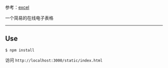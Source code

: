 参考：[excel](http://www.liaoxuefeng.com/wiki/001434446689867b27157e896e74d51a89c25cc8b43bdb3000/0014757971662334e405bae72894f5c88a4bc75d01406da000)

一个简易的在线电子表格

----

## Use

```
$ npm install
```

访问 ```http://localhost:3000/static/index.html```
